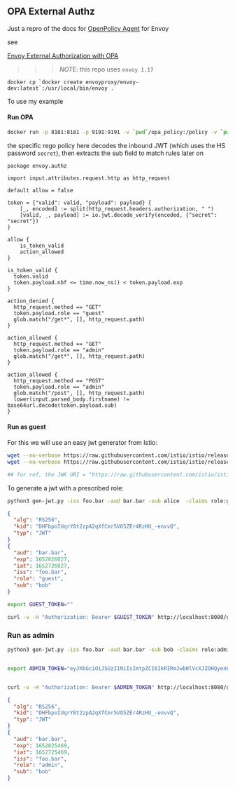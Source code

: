 
## OPA External Authz


Just a repro of the docs for [OpenPolicy Agent](https://github.com/open-policy-agent/opa-envoy-plugin) for Envoy

see 


[Envoy External Authorization with OPA](https://blog.openpolicyagent.org/envoy-external-authorization-with-opa-578213ed567c)


  >>> *NOTE*:  this repo uses `envoy 1.17`

```
docker cp `docker create envoyproxy/envoy-dev:latest`:/usr/local/bin/envoy .
```

To use my example

#### Run OPA

```bash
docker run -p 8181:8181 -p 9191:9191 -v `pwd`/opa_policy:/policy -v `pwd`/opa_config:/config openpolicyagent/opa:latest-envoy run   --server --addr=localhost:8181 --set=plugins.envoy_ext_authz_grpc.addr=:9191 --set=decision_logs.console=true --ignore=.* /policy/policy.rego
```

the specific rego policy here decodes the inbound JWT (which uses the HS password `secret`), then extracts the sub field to match rules later on

```
package envoy.authz

import input.attributes.request.http as http_request

default allow = false

token = {"valid": valid, "payload": payload} {
    [_, encoded] := split(http_request.headers.authorization, " ")
    [valid, _, payload] := io.jwt.decode_verify(encoded, {"secret": "secret"})
}

allow {
    is_token_valid
    action_allowed
}

is_token_valid {
  token.valid
  token.payload.nbf <= time.now_ns() < token.payload.exp
}

action_denied {
  http_request.method == "GET"
  token.payload.role == "guest"
  glob.match("/get*", [], http_request.path)
}

action_allowed {
  http_request.method == "GET"
  token.payload.role == "admin"
  glob.match("/get*", [], http_request.path)
}

action_allowed {
  http_request.method == "POST"
  token.payload.role == "admin"
  glob.match("/post", [], http_request.path)
  lower(input.parsed_body.firstname) != base64url.decode(token.payload.sub)
}
```

#### Run as guest

For this we will use an easy jwt generator from Istio:

```bash
wget --no-verbose https://raw.githubusercontent.com/istio/istio/release-1.10/security/tools/jwt/samples/gen-jwt.py
wget --no-verbose https://raw.githubusercontent.com/istio/istio/release-1.10/security/tools/jwt/samples/key.pem

## for ref, the JWK URI = "https://raw.githubusercontent.com/istio/istio/release-1.10/security/tools/jwt/samples/jwks.json";
```

To generate a jwt with a prescribed role:

```bash
python3 gen-jwt.py -iss foo.bar -aud bar.bar -sub alice  -claims role:guest -expire 100000 key.pem                
```


```json
{
  "alg": "RS256",
  "kid": "DHFbpoIUqrY8t2zpA2qXfCmr5VO5ZEr4RzHU_-envvQ",
  "typ": "JWT"
}
{
  "aud": "bar.bar",
  "exp": 1652826027,
  "iat": 1652726027,
  "iss": "foo.bar",
  "role": "guest",
  "sub": "bob"
}
```

```bash
export GUEST_TOKEN=""

curl -v -H "Authorization: Bearer $GUEST_TOKEN" http://localhost:8080/get
```

### Run as admin


```bash
python3 gen-jwt.py -iss foo.bar -aud bar.bar -sub bob -claims role:admin -expire 100000 key.pem                
```

```json

```

```bash
export ADMIN_TOKEN="eyJhbGciOiJSUzI1NiIsImtpZCI6IkRIRmJwb0lVcXJZOHQyenBBMnFYZkNtcjVWTzVaRXI0UnpIVV8tZW52dlEiLCJ0eXAiOiJKV1QifQ.eyJhdWQiOiJiYXIuYmFyIiwiZXhwIjoxNjUyODI1NDY5LCJpYXQiOjE2NTI3MjU0NjksImlzcyI6ImZvby5iYXIiLCJyb2xlIjoiYWRtaW4iLCJzdWIiOiJib2IifQ.d9Gt8O559t4OP4ZJOBFfeUIkHS0vUYlgB8ww7RlwvMUgvXBnD8n8pXGcfb2-7ei_Oby7qHgfoVM20F9EO9xC8tG0JV4IU8JfYJOlNzpzCHp8axrYv1h2yymZ6PRuH0V-rW96yFp_LG4fDicOxWK3EOjGCifNO5ID42KqttaiVtySr0hoaO37mV2nHWpjVa_RrcywGd0IeLWEFoWgO6gbwZPmV5gk5sH5oSsw2quLaRaVZgLaJRpzh6mjTeXYiKQsIGhYnaDpbdOZh4n0MSE1fLxiYSm1s2PK0kERlnPyhEQ3bBE24WlBmhImhtJNhG7oRb_IDCC-LFf72XlVAFfSoA"


curl -v -H "Authorization: Bearer $ADMIN_TOKEN" http://localhost:8080/get
```


```json
{
  "alg": "RS256",
  "kid": "DHFbpoIUqrY8t2zpA2qXfCmr5VO5ZEr4RzHU_-envvQ",
  "typ": "JWT"
}
{
  "aud": "bar.bar",
  "exp": 1652825469,
  "iat": 1652725469,
  "iss": "foo.bar",
  "role": "admin",
  "sub": "bob"
}
```
